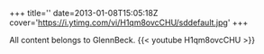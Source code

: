 +++
title=''
date=2013-01-08T15:05:18Z
cover='https://i.ytimg.com/vi/H1qm8ovcCHU/sddefault.jpg'
+++

All content belongs to GlennBeck.
{{< youtube H1qm8ovcCHU >}}
